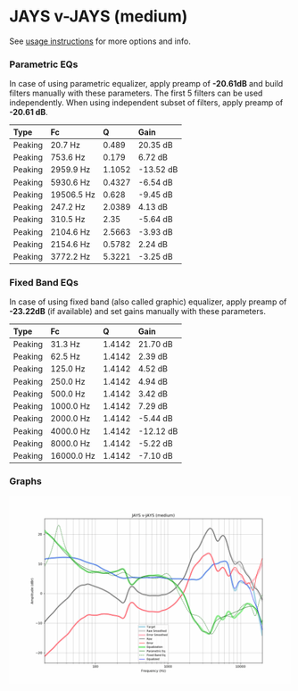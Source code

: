 # JAYS v-JAYS (medium)
See [usage instructions](https://github.com/jaakkopasanen/AutoEq#usage) for more options and info.

### Parametric EQs
In case of using parametric equalizer, apply preamp of **-20.61dB** and build filters manually
with these parameters. The first 5 filters can be used independently.
When using independent subset of filters, apply preamp of **-20.61 dB**.

| Type    | Fc         |      Q | Gain      |
|:--------|:-----------|:-------|:----------|
| Peaking | 20.7 Hz    | 0.489  | 20.35 dB  |
| Peaking | 753.6 Hz   | 0.179  | 6.72 dB   |
| Peaking | 2959.9 Hz  | 1.1052 | -13.52 dB |
| Peaking | 5930.6 Hz  | 0.4327 | -6.54 dB  |
| Peaking | 19506.5 Hz | 0.628  | -9.45 dB  |
| Peaking | 247.2 Hz   | 2.0389 | 4.13 dB   |
| Peaking | 310.5 Hz   | 2.35   | -5.64 dB  |
| Peaking | 2104.6 Hz  | 2.5663 | -3.93 dB  |
| Peaking | 2154.6 Hz  | 0.5782 | 2.24 dB   |
| Peaking | 3772.2 Hz  | 5.3221 | -3.25 dB  |

### Fixed Band EQs
In case of using fixed band (also called graphic) equalizer, apply preamp of **-23.22dB**
(if available) and set gains manually with these parameters.

| Type    | Fc         |      Q | Gain      |
|:--------|:-----------|:-------|:----------|
| Peaking | 31.3 Hz    | 1.4142 | 21.70 dB  |
| Peaking | 62.5 Hz    | 1.4142 | 2.39 dB   |
| Peaking | 125.0 Hz   | 1.4142 | 4.52 dB   |
| Peaking | 250.0 Hz   | 1.4142 | 4.94 dB   |
| Peaking | 500.0 Hz   | 1.4142 | 3.42 dB   |
| Peaking | 1000.0 Hz  | 1.4142 | 7.29 dB   |
| Peaking | 2000.0 Hz  | 1.4142 | -5.44 dB  |
| Peaking | 4000.0 Hz  | 1.4142 | -12.12 dB |
| Peaking | 8000.0 Hz  | 1.4142 | -5.22 dB  |
| Peaking | 16000.0 Hz | 1.4142 | -7.10 dB  |

### Graphs
![](./JAYS%20v-JAYS%20(medium).png)